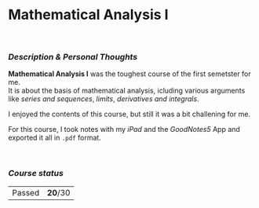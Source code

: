 <br><h1> Mathematical Analysis I </h1>

<br><h3><i>Description & Personal Thoughts</i></h3>
<p>
  <b>Mathematical Analysis I</b> was the toughest course of the first semetster for me.<br>
  It is about the basis of mathematical analysis, icluding various arguments like <i>series and sequences</i>, <i>limits</i>, <i>derivatives and integrals</i>.
</p>
<p>
  I enjoyed the contents of this course, but still it was a bit challening for me.<br>
</p>
<p>
  For this course, I took notes with my <i>iPad</i> and the <i>GoodNotes5</i> App and exported it all in <code>.pdf</code> format.
</p>

<br><h3><i>Course status</i></h3>
<table><tr>
  <td>Passed</td>
  <td><b>20</b>/30</td>
</tr></table>
